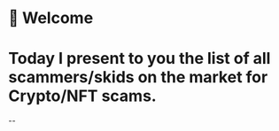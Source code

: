 # 👋 Welcome
# Today I present to you the list of **all** scammers/skids on the market for Crypto/NFT scams.
--
